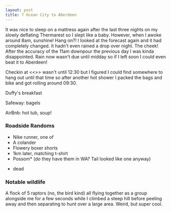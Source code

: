 ```yaml
---
layout: post
title: 7 Ocean City to Aberdeen
---
```



It was nice to sleep on a mattress again after the last three nights on my slowly deflating Thermarest so I slept like a baby. However, when I awoke around 8am, sunshine! Hang on?! I looked at the forecast again and it had completely changed. It hadn't even rained a drop over night. The cheek! After the accuracy of the 11am downpour the previous day I was kinda disappointed. Rain now wasn't due until midday so if I left soon I could even beat it to Aberdeen!

Checkin at <<<the AirBnb>>> wasn't until 12:30 but I figured I could find somewhere to hang out until that time so after another hot shower I packed the bags and bike and got rolling around 09:30.

Duffy's breakfast

Safeway: bagels

AirBnb: hot tub, soup!


### Roadside Randoms

- Nike runner, one of
- A colander
- Flowery boxer shorts
- 1km later, matching t-shirt
- Possom* (do they have them in WA? Tail looked like one anyway)


* dead


### Notable wildlife

A flock of 5 raptors (no, the bird kind) all flying together as a group alongside me for a few seconds while I climbed a steep hill before peeling away and then separating to hunt over a large area. Weird, but super cool.